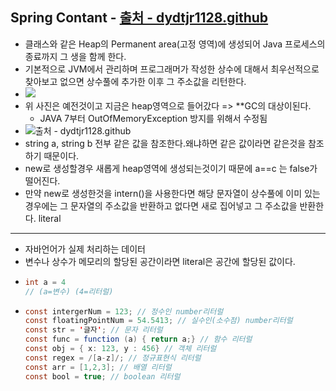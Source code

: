 Spring Contant - [출처 - dydtjr1128.github](https://dydtjr1128.github.io/java/2019/04/23/JAVA-String.html)
---
* 클래스와 같은 Heap의 Permanent area(고정 영역)에 생성되어 Java 프로세스의 종료까지 그 생을 함께 한다.
* 기본적으로 JVM에서 관리하며 프로그래머가 작성한 상수에 대해서 최우선적으로 찾아보고 없으면 상수풀에 추가한 이후 그 주소값을 리턴한다.
* ![](https://t1.daumcdn.net/cfile/tistory/246E2C33566532F115)
* 위 사진은 예전것이고 지금은 heap영역으로 들어갔다 => **GC의 대상이된다.
  * JAVA 7부터 OutOfMemoryException 방지를 위해서 수정됨
* ![출처 - dydtjr1128.github](https://dydtjr1128.github.io/img/Java/String%20literal.png)
* string a, string b 전부 같은 값을 참조한다.왜냐하면 같은 값이라면 같은것을 참조하기 때문이다.
* new로 생성할경우 새롭게 heap영역에 생성되는것이기 때문에 a==c 는 false가 떨어진다.
* 만약 new로 생성한것을 intern()을 사용한다면 해당 문자열이 상수풀에 이미 있는 경우에는 그 문자열의 주소값을 반환하고 없다면 새로 집어넣고 그 주소값을 반환한다.
literal
---
* 자바언어가 실제 처리하는 데이터
* 변수나 상수가 메모리의 할당된 공간이라면 literal은 공간에 할당된 값이다.
* ```java
  int a = 4
  // (a=변수) (4=리터럴)
* ```java
  const intergerNum = 123; // 정수인 number리터럴
  const floatingPointNum = 54.5413; // 실수인(소수점) number리터럴
  const str = '글자'; // 문자 리터럴
  const func = function (a) { return a;} // 함수 리터럴
  const obj = { x: 123, y : 456} // 객체 리터럴
  const regex = /[a-z]/; // 정규표현식 리터럴
  const arr = [1,2,3]; // 배열 리터럴
  const bool = true; // boolean 리터럴
